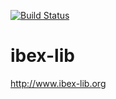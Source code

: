 [![Build Status](https://travis-ci.org/ibex-team/ibex-lib.svg?branch=ibex-2.2)](https://travis-ci.org/ibex-team/ibex-lib)

ibex-lib
========

http://www.ibex-lib.org
